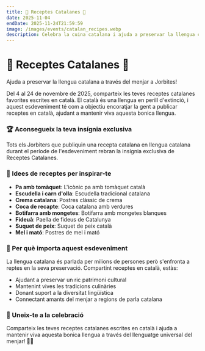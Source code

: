 ```yaml
---
title: 🏴 Receptes Catalanes 🥘
date: 2025-11-04
endDate: 2025-11-24T21:59:59
image: /images/events/catalan_recipes.webp
description: Celebra la cuina catalana i ajuda a preservar la llengua catalana
---
```


# 🏴 Receptes Catalanes 🥘

Ajuda a preservar la llengua catalana a través del menjar a Jorbites!

Del 4 al 24 de novembre de 2025, comparteix les teves receptes catalanes favorites escrites en català. El català és una llengua en perill d'extinció, i aquest esdeveniment té com a objectiu encoratjar la gent a publicar receptes en català, ajudant a mantenir viva aquesta bonica llengua.

### 🏆 Aconsegueix la teva insígnia exclusiva

Tots els Jorbiters que publiquin una recepta catalana en llengua catalana durant el període de l'esdeveniment rebran la insígnia exclusiva de Receptes Catalanes.

### 🥘 Idees de receptes per inspirar-te

- **Pa amb tomàquet**: L'icònic pa amb tomàquet català
- **Escudella i carn d'olla**: Escudella tradicional catalana
- **Crema catalana**: Postres clàssic de crema
- **Coca de recapte**: Coca catalana amb verdures
- **Botifarra amb mongetes**: Botifarra amb mongetes blanques
- **Fideuà**: Paella de fideus de Catalunya
- **Suquet de peix**: Suquet de peix català
- **Mel i mató**: Postres de mel i mató

### 🌟 Per què importa aquest esdeveniment

La llengua catalana és parlada per milions de persones però s'enfronta a reptes en la seva preservació. Compartint receptes en català, estàs:
- Ajudant a preservar un ric patrimoni cultural
- Mantenint vives les tradicions culinàries
- Donant suport a la diversitat lingüística
- Connectant amants del menjar a regions de parla catalana

### 🎯 Uneix-te a la celebració

Comparteix les teves receptes catalanes escrites en català i ajuda a mantenir viva aquesta bonica llengua a través del llenguatge universal del menjar! 🏴✨
